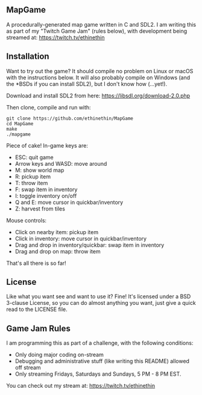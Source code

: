 MapGame
-

A procedurally-generated map game written in C and SDL2. I am writing this as part of my "Twitch Game Jam" (rules below), with development being streamed at: https://twitch.tv/ethinethin

Installation
-

Want to try out the game? It should compile no problem on Linux or macOS with the instructions below. It will also probably compile on Windows (and the *BSDs if you can install SDL2), but I don't know how (...yet!).

Download and install SDL2 from here: https://libsdl.org/download-2.0.php

Then clone, compile and run with:

    git clone https://github.com/ethinethin/MapGame
    cd MapGame
    make
    ./mapgame

Piece of cake! In-game keys are:

- ESC: quit game
- Arrow keys and WASD: move around
- M: show world map
- R: pickup item
- T: throw item
- F: swap item in inventory
- I: toggle inventory on/off
- Q and E: move cursor in quickbar/inventory
- Z: harvest from tiles

Mouse controls:

- Click on nearby item: pickup item
- Click in inventory: move cursor in quickbar/inventory
- Drag and drop in inventory/quickbar: swap item in inventory
- Drag and drop on map: throw item

That's all there is so far!

License
-

Like what you want see and want to use it? Fine! It's licensed under a BSD 3-clause License, so you can do almost anything you want, just give a quick read to the LICENSE file.

Game Jam Rules
-

I am programming this as part of a challenge, with the following conditions:

- Only doing major coding on-stream
- Debugging and administrative stuff (like writing this README) allowed off stream
- Only streaming Fridays, Saturdays and Sundays, 5 PM - 8 PM EST.

You can check out my stream at: https://twitch.tv/ethinethin

